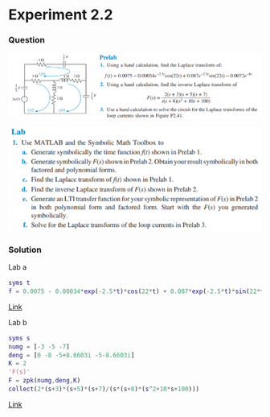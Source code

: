 # Experiment 2.2
### Question
![Experiment-2-2-Prelab](https://github.com/Offliners/NTNU-ME-Automatic-Control-Lab/blob/master/Week%203/Experiment-2-2/Experiment-2-2-Prelab.PNG)

![Experiment-2-2-Lab](https://github.com/Offliners/NTNU-ME-Automatic-Control-Lab/blob/master/Week%203/Experiment-2-2/Experiment-2-2-Lab.PNG)
### Solution
Lab a
```matlab
syms t
f = 0.0075 - 0.00034*exp(-2.5*t)*cos(22*t) + 0.087*exp(-2.5*t)*sin(22*t) - 0.0072*exp(-8*t)
```
[Link](Experiment_2_2_a.m)

Lab b
```matlab
syms s
numg = [-3 -5 -7]
deng = [0 -8 -5+8.6603i -5-8.6603i]
K = 2
'F(s)'
F = zpk(numg,deng,K)
collect(2*(s+3)*(s+5)*(s+7)/(s*(s+8)*(s^2+10*s+100)))
```
[Link](Experiment_2_2_b.m)
